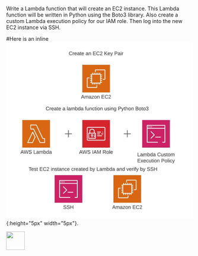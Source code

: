Write a Lambda function that will create an EC2 instance. This Lambda function will be written in Python using the Boto3 library. Also create a custom Lambda execution policy for our IAM role. Then log into the new EC2 instance via SSH.

#Here is an inline ![smiley](aws1.jpeg){:height="5px" width="5px"}.

<img src="aws1.jpeg.jpg" width="50" height="50">

